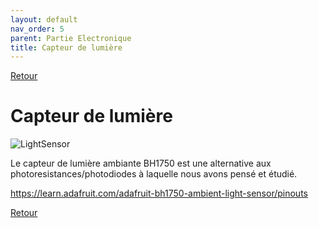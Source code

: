 ```yaml
---
layout: default
nav_order: 5
parent: Partie Electronique
title: Capteur de lumière
---
```


[Retour](partie_électronique.md)

# Capteur de lumière

![LightSensor](../Partie_électronique/BH1750_lightsensor.png)

Le capteur de lumière ambiante BH1750 est une alternative aux photoresistances/photodiodes à laquelle nous avons pensé et étudié.

https://learn.adafruit.com/adafruit-bh1750-ambient-light-sensor/pinouts

[Retour](partie_électronique.md)